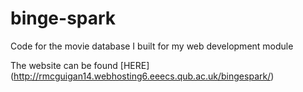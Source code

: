 # binge-spark
Code for the movie database I built for my web development module

The website can be found [HERE] (http://rmcguigan14.webhosting6.eeecs.qub.ac.uk/bingespark/)
